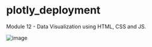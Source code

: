 # plotly_deployment
Module 12 - Data Visualization using HTML, CSS and JS.

![image](https://user-images.githubusercontent.com/95327338/165648181-1efb8243-d292-4850-9d5f-d81511befcc7.png)

